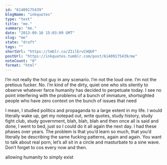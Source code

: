 ```yaml
---
id: "61409175439"
blogName: "inkquotes"
type: "text"
title: "me."
summary: "me."
date: "2013-09-16 15:03:09 GMT"
slug: "me"
state: "draft"
tags: ""
shortUrl: "https://tmblr.co/ZIilErvCHQUF"
postUrl: "https://inkquotes.tumblr.com/post/61409175439/me"
noteCount: "0"
format: "html"
---
```


I’m not really the hot guy in any scenario. I’m not the loud one. I’m not the pretious fucker. No. I’m kind of the dirty, quiet one who sits silently to observe whatever farce humanity has decided to perpetuate today. I see no point interfering with the problems of a bunch of immature, shortsighted people who have zero context on the bunch of issues that need

I mean, I studied politics and propaganda to a large extent in my life. I would literally wake up, get my notepad out, write quotes, study history, study fight club, study government, blah, blah, blah and then once all is said and done, I went to bed, just so I could do it all again the next day. I had these phases over years. The problem is that you’d learn so much, that you’d literally be describing the same fucking patterns, again and again. You want to talk about real porn, let’s all sit in a circle and masturbate to a sine wave. Don’t forget to cos every now and then.

allowing humanity to simply exist